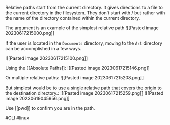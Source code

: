 Relative paths start from the current directory. It gives directions to a file to the current directory in the filesystem. They don't start with / but rather with the name of the directory contained within the current directory. 

The argument is an example of the simplest relative path
![[Pasted image 20230617215000.png]]

If the user is located in the `Documents` directory, moving to the `Art` directory can be accomplished in a few ways. 

![[Pasted image 20230617215100.png]]

Using the [[Absolute Paths]]:
![[Pasted image 20230617215146.png]]

Or multiple relative paths:
![[Pasted image 20230617215208.png]]

But simplest would be to use a single relative path that covers the origin to the destination directory.:
![[Pasted image 20230617215259.png]]
![[Pasted image 20230619045956.png]]

Use [[pwd]] to confirm you are in the path.

#CLI #linux 
